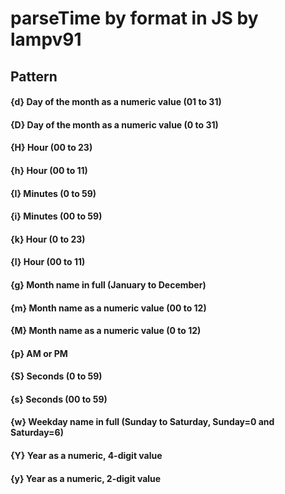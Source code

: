 # parseTime by format in JS by lampv91
## Pattern
#### {d}	Day of the month as a numeric value (01 to 31)
#### {D}	Day of the month as a numeric value (0 to 31)
#### {H}	Hour (00 to 23)
#### {h}	Hour (00 to 11)
#### {I}	Minutes (0 to 59)
#### {i}	Minutes (00 to 59)
#### {k}	Hour (0 to 23)
#### {l}	Hour (00 to 11)
#### {g}	Month name in full (January to December)
#### {m}	Month name as a numeric value (00 to 12)
#### {M}	Month name as a numeric value (0 to 12)
#### {p}	AM or PM
#### {S}	Seconds (0 to 59)
#### {s}	Seconds (00 to 59)
#### {w}	Weekday name in full (Sunday to Saturday, Sunday=0 and Saturday=6) 
#### {Y}	Year as a numeric, 4-digit value
#### {y}	Year as a numeric, 2-digit value


